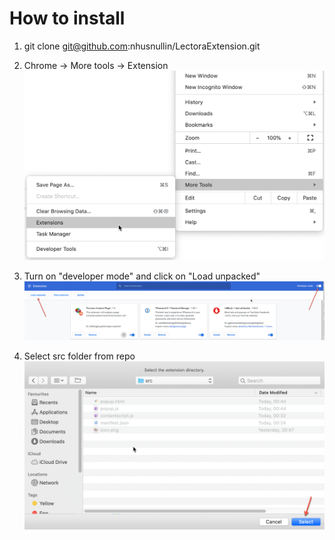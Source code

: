 # How to install

1. git clone git@github.com:nhusnullin/LectoraExtension.git

2. Chrome -> More tools -> Extension
![Screenshot](doc/1.png)

3. Turn on "developer mode" and click on "Load unpacked"
![Screenshot](doc/2.png)

4. Select src folder from repo
![Screenshot](doc/3.png)

